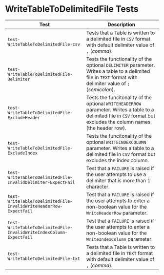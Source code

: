 # WriteTableToDelimitedFile Tests

|Test|Description|
|----|-----|
|`test-WriteTableToDelimitedFile-csv`|Tests that a Table is written to a delimited file in `CSV` format with default delimiter value of `,` (*comma*).|
|`test-WriteTableToDelimitedFile-Delimiter`|Tests the functionality of the optional `DELIMITER` parameter. Writes a table to a delimited file in `TEXT` format with delimiter value of `;` (*semicolon*).|
|`test-WriteTableToDelimitedFile-ExcludeHeader`|Tests the funcitonality of the optional `WRITEHEADERROW` parameter. Writes a table to a delimited file in `CSV` format but excludes the column names (the header row).|
|`test-WriteTableToDelimitedFile-ExcludeIndex`|Tests the funcitonality of the optional `WRITEINDEXCOLUMN` parameter. Writes a table to a delimited file in `CSV` format but excludes the index column.|
|`test-WriteTableToDelimitedFile-InvalidDelimiter-ExpectFail`|Test that a `FAILURE` is raised if the user attempts to use a delimiter that is more than 1 character.|
|`test-WriteTableToDelimitedFile-InvalidWriteHeaderRow-ExpectFail`|Test that a `FAILURE` is raised if the user attempts to enter a non-boolean value for the `WriteHeaderRow` parameter.|
|`test-WriteTableToDelimitedFile-InvalidWriteIndexColumn-ExpectFail`|Test that a `FAILURE` is raised if the user attempts to enter a non-boolean value for the `WriteIndexColumn` parameter.|
|`test-WriteTableToDelimitedFile-txt`|Tests that a Table is written to a delimited file in `TEXT` format with default delimiter value of `,` (*comma*).|
